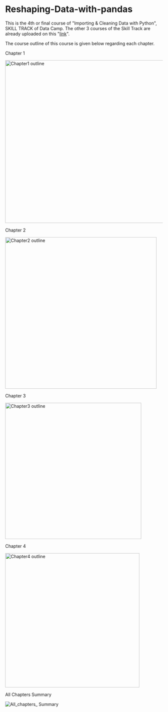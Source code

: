 # Reshaping-Data-with-pandas
This is the 4th or final course of "Importing &amp; Cleaning Data with Python",  SKILL TRACK of Data Camp. The other 3 courses of the Skill Track are already uploaded on this "[link](https://github.com/Shaheer-khan-github/Importing-and-cleaning-data-with-Python)".

The course outline of this course is given below regarding each chapter.

Chapter 1

<img width="520" alt="Chapter1 outline" src="https://user-images.githubusercontent.com/59821979/171992383-32cdc249-980b-40bc-9b07-f8e4452fafd7.PNG">

Chapter 2

<img width="484" alt="Chapter2 outline" src="https://user-images.githubusercontent.com/59821979/171992385-470ba1c6-d27d-43e5-b864-e0513d37ee28.PNG">

Chapter 3

<img width="435" alt="Chapter3 outline" src="https://user-images.githubusercontent.com/59821979/171992380-d1209d90-2c74-4349-bac6-eaddc48f789b.PNG">

Chapter 4

<img width="429" alt="Chapter4 outline" src="https://user-images.githubusercontent.com/59821979/171992381-0835dffb-a5ba-4a6f-a1e3-f54bae97ae11.PNG">

All Chapters Summary

![All_chapters_ Summary](https://user-images.githubusercontent.com/59821979/173094308-a234c27b-120e-49da-8f9b-4ce8f0c203f3.png)
